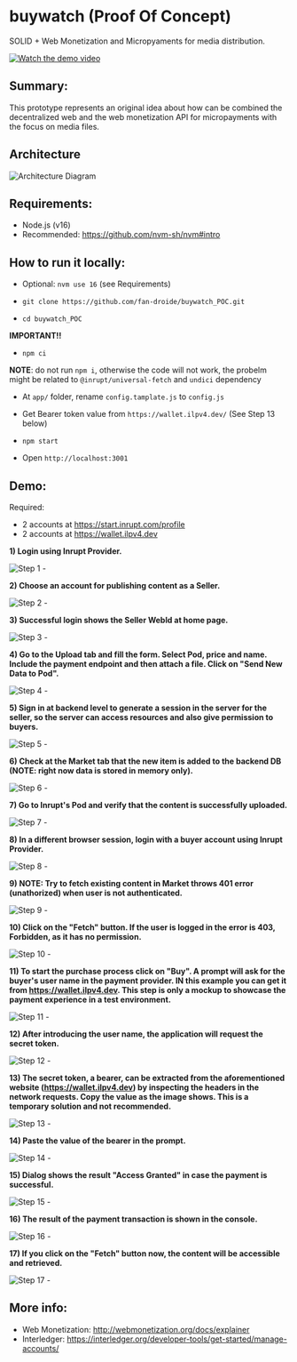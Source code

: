 # buywatch (Proof Of Concept)
SOLID + Web Monetization and Micropyaments for media distribution.

[![Watch the demo video](https://raw.githubusercontent.com/fan-droide/buywatch_POC/main/screenshots/step04_uploadform.png)](https://youtu.be/x0xWy5PDFhQ)

## Summary:
This prototype represents an original idea about how can be combined the decentralized web and the web monetization API for micropayments with the focus on media files.


## Architecture 

![Architecture Diagram](https://raw.githubusercontent.com/fan-droide/buywatch_POC/main/screenshots/architecture_diagram.jpg)

## Requirements:
- Node.js (v16)
- Recommended: https://github.com/nvm-sh/nvm#intro

## How to run it locally:

- Optional: `nvm use 16` (see Requirements)

- `git clone https://github.com/fan-droide/buywatch_POC.git`

- `cd buywatch_POC`

**IMPORTANT!!**

- `npm ci`

**NOTE**: do not run `npm i`, otherwise the code will not work, the probelm might be related to `@inrupt/universal-fetch` and `undici` dependency

- At `app/` folder, rename `config.tamplate.js` to `config.js`

- Get Bearer token value from `https://wallet.ilpv4.dev/` (See Step 13 below)

- `npm start`

- Open `http://localhost:3001`

## Demo:

Required:

- 2 accounts at https://start.inrupt.com/profile
- 2 accounts at https://wallet.ilpv4.dev

**1) Login using Inrupt Provider.**

![Step 1 - ](https://raw.githubusercontent.com/fan-droide/buywatch_POC/main/screenshots/step01_login_inrupt_seller.png)


**2) Choose an account for publishing content as a Seller.**

![Step 2 - ](https://raw.githubusercontent.com/fan-droide/buywatch_POC/main/screenshots/step02_inruptaccount_seller.png)


**3) Successful login shows the Seller WebId at home page.**

![Step 3 - ](https://raw.githubusercontent.com/fan-droide/buywatch_POC/main/screenshots/step03_homescreenloggedin.png)


**4) Go to the Upload tab and fill the form. Select Pod, price and name. Include the payment endpoint and then attach a file. Click on "Send New Data to Pod".**

![Step 4 - ](https://raw.githubusercontent.com/fan-droide/buywatch_POC/main/screenshots/step04_uploadform.png)


**5) Sign in at backend level to generate a session in the server for the seller, so the server can access resources and also give permission to buyers.**

![Step 5 - ](https://raw.githubusercontent.com/fan-droide/buywatch_POC/main/screenshots/step05_backendauthentication.png)


**6) Check at the Market tab that the new item is added to the backend DB (NOTE: right now data is stored in memory only).**

![Step 6 - ](https://raw.githubusercontent.com/fan-droide/buywatch_POC/main/screenshots/step06_validateitemmarket.png)


**7) Go to Inrupt's Pod and verify that the content is successfully uploaded.**

![Step 7 - ](https://raw.githubusercontent.com/fan-droide/buywatch_POC/main/screenshots/step07_checkInruptPod.png)


**8) In a different browser session, login with a buyer account using Inrupt Provider.**

![Step 8 - ](https://raw.githubusercontent.com/fan-droide/buywatch_POC/main/screenshots/step08_loginNewWindowBuyer.png)


**9) NOTE: Try to fetch existing content in Market throws 401 error (unathorized) when user is not authenticated.**

![Step 9 - ](https://raw.githubusercontent.com/fan-droide/buywatch_POC/main/screenshots/step09_tryfetchwithoutlogin.png)


**10) Click on the "Fetch" button. If the user is logged in the error is 403, Forbidden, as it has no permission.**

![Step 10 - ](https://raw.githubusercontent.com/fan-droide/buywatch_POC/main/screenshots/step10_403forbidden.png)


**11) To start the purchase process click on "Buy". A prompt will ask for the buyer's user name in the payment provider. IN this example you can get it from https://wallet.ilpv4.dev. This step is only a mockup to showcase the payment experience in a test environment.**

![Step 11 - ](https://raw.githubusercontent.com/fan-droide/buywatch_POC/main/screenshots/step11_usernamePayBuyer.png)


**12) After introducing the user name, the application will request the secret token.**

![Step 12 - ](https://raw.githubusercontent.com/fan-droide/buywatch_POC/main/screenshots/step12_IntroducePyamentSession.png)


**13) The secret token, a bearer, can be extracted from the aforementioned website (https://wallet.ilpv4.dev) by inspecting the headers in the network requests. Copy the value as the image shows. This is a temporary solution and not recommended.**

![Step 13 - ](https://raw.githubusercontent.com/fan-droide/buywatch_POC/main/screenshots/step13_getBearerTOken.png)


**14) Paste the value of the bearer in the prompt.**

![Step 14 - ](https://raw.githubusercontent.com/fan-droide/buywatch_POC/main/screenshots/step14_introduceToken.png)


**15) Dialog shows the result "Access Granted" in case the payment is successful.**

![Step 15 - ](https://raw.githubusercontent.com/fan-droide/buywatch_POC/main/screenshots/step15_dialogSuccessAccess.png)


**16) The result of the payment transaction is shown in the console.**

![Step 16 - ](https://raw.githubusercontent.com/fan-droide/buywatch_POC/main/screenshots/step16_paymenSuccesstResponse.png)


**17) If you click on the "Fetch" button now, the content will be accessible and retrieved.**

![Step 17 - ](https://raw.githubusercontent.com/fan-droide/buywatch_POC/main/screenshots/step17_fetchFromBuyer.png)



## More info:

- Web Monetization: http://webmonetization.org/docs/explainer
- Interledger: https://interledger.org/developer-tools/get-started/manage-accounts/